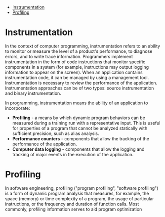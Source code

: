 - [Instrumentation](#instrumentation)
- [Profiling](#profiling)


# Instrumentation

In the context of computer programming, instrumentation refers to an ability to monitor or measure the level of a product's performance, to diagnose errors, and to write trace information. Programmers implement instrumentation in the form of code instructions that monitor specific components in a system (for example, instructions may output logging information to appear on the screen). When an application contains instrumentation code, it can be managed by using a management tool. Instrumentation is necessary to review the performance of the application. Instrumentation approaches can be of two types: source instrumentation and binary instrumentation.

In programming, instrumentation means the ability of an application to incorporate:

- **Profiling** - a means by which dynamic program behaviors can be measured during a training run with a representative input. This is useful for properties of a program that cannot be analyzed statically with sufficient precision, such as alias analysis.
- **Performance counters** - components that allow the tracking of the performance of the application.
- **Computer data logging** - components that allow the logging and tracking of major events in the execution of the application.

# Profiling


In software engineering, profiling ("program profiling", "software profiling") is a form of dynamic program analysis that measures, for example, the space (memory) or time complexity of a program, the usage of particular instructions, or the frequency and duration of function calls. Most commonly, profiling information serves to aid program optimization